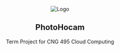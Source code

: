 <p align="center">
  <img src="https://www.metu.edu.tr/system/files/logo_orj/3/3.8.png" alt="Logo" >
  <h2 align="center">PhotoHocam</h2>
  <p align="center">
     Term Project for CNG 495 Cloud Computing
    <br/>
  </p>
</p>
